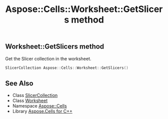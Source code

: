 ﻿---
title: Aspose::Cells::Worksheet::GetSlicers method
linktitle: GetSlicers
second_title: Aspose.Cells for C++ API Reference
description: 'Aspose::Cells::Worksheet::GetSlicers method. Get the Slicer collection in the worksheet in C++.'
type: docs
weight: 7600
url: /cpp/aspose.cells/worksheet/getslicers/
---
## Worksheet::GetSlicers method


Get the Slicer collection in the worksheet.

```cpp
SlicerCollection Aspose::Cells::Worksheet::GetSlicers()
```

## See Also

* Class [SlicerCollection](../../../aspose.cells.slicers/slicercollection/)
* Class [Worksheet](../)
* Namespace [Aspose::Cells](../../)
* Library [Aspose.Cells for C++](../../../)
